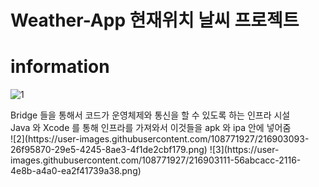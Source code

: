 # Weather-App 현재위치 날씨 프로젝트
# information
![1](https://user-images.githubusercontent.com/108771927/216902977-c9c5688c-7f7b-4b80-8b59-b2e115d6f286.png)
<div>Bridge 들을 통해서 코드가 운영체제와 통신을 할 수 있도록 하는 인프라 시설</div>
<div>Java 와 Xcode 를 통해 인프라를 가져와서 이것들을 apk 와 ipa 안에 넣어줌</div>
![2](https://user-images.githubusercontent.com/108771927/216903093-26f95870-29e5-4245-8ae3-4f1de2cbf179.png)
![3](https://user-images.githubusercontent.com/108771927/216903111-56abcacc-2116-4e8b-a4a0-ea2f41739a38.png)
